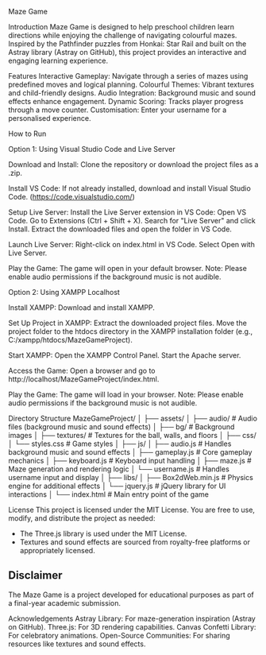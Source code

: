 Maze Game

Introduction
Maze Game is designed to help preschool children learn directions while enjoying the challenge of navigating colourful mazes. Inspired by the Pathfinder puzzles from Honkai: Star Rail and built on the Astray library (Astray on GitHub), this project provides an interactive and engaging learning experience.

Features
Interactive Gameplay: Navigate through a series of mazes using predefined moves and logical planning.
Colourful Themes: Vibrant textures and child-friendly designs.
Audio Integration: Background music and sound effects enhance engagement.
Dynamic Scoring: Tracks player progress through a move counter.
Customisation: Enter your username for a personalised experience.

How to Run

Option 1: Using Visual Studio Code and Live Server

Download and Install:
Clone the repository or download the project files as a .zip.

Install VS Code:
If not already installed, download and install Visual Studio Code. (https://code.visualstudio.com/)

Setup Live Server:
Install the Live Server extension in VS Code:
Open VS Code.
Go to Extensions (Ctrl + Shift + X).
Search for "Live Server" and click Install.
Extract the downloaded files and open the folder in VS Code.

Launch Live Server:
Right-click on index.html in VS Code.
Select Open with Live Server.

Play the Game:
The game will open in your default browser.
Note: Please enable audio permissions if the background music is not audible.

Option 2: Using XAMPP Localhost

Install XAMPP:
Download and install XAMPP.

Set Up Project in XAMPP:
Extract the downloaded project files.
Move the project folder to the htdocs directory in the XAMPP installation folder (e.g., C:/xampp/htdocs/MazeGameProject).

Start XAMPP:
Open the XAMPP Control Panel.
Start the Apache server.

Access the Game:
Open a browser and go to http://localhost/MazeGameProject/index.html.

Play the Game:
The game will load in your browser.
Note: Please enable audio permissions if the background music is not audible.

Directory Structure
MazeGameProject/
│
├── assets/
│   ├── audio/               # Audio files (background music and sound effects)
│   ├── bg/                  # Background images
│   ├── textures/            # Textures for the ball, walls, and floors
│
├── css/
│   └── styles.css           # Game styles
│
├── js/
│   ├── audio.js             # Handles background music and sound effects
│   ├── gameplay.js          # Core gameplay mechanics
│   ├── keyboard.js          # Keyboard input handling
│   ├── maze.js              # Maze generation and rendering logic
│   └── username.js          # Handles username input and display
│
├── libs/
│   ├── Box2dWeb.min.js      # Physics engine for additional effects
│   └── jquery.js            # jQuery library for UI interactions
│
└── index.html               # Main entry point of the game

License
This project is licensed under the MIT License. You are free to use, modify, and distribute the project as needed:
- The Three.js library is used under the MIT License.
- Textures and sound effects are sourced from royalty-free platforms or appropriately licensed.

## Disclaimer
The Maze Game is a project developed for educational purposes as part of a final-year academic submission.



Acknowledgements
Astray Library: For maze-generation inspiration (Astray on GitHub).
Three.js: For 3D rendering capabilities.
Canvas Confetti Library: For celebratory animations.
Open-Source Communities: For sharing resources like textures and sound effects.

